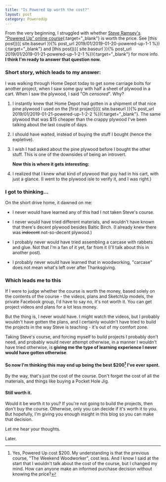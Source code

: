 ```yaml
---
title: "Is Powered Up worth the cost?"
layout: post
category: PoweredUp
---
```

From the very beginning, I struggled with whether [Steve Ramsey's “Powered Up” online course](https://theweekendwoodworker.com/powered-up){:target="_blank"} is worth the price. See [this post]({{ site.baseurl }}{% post_url 2019/01/2019-01-20-powered-up-1-1 %}){:target="_blank"} and [this post]({{ site.baseurl }}{% post_url 2019/01/2019-01-21-powered-up-1-2-1 %}){:target="_blank"} for more info. **I think I'm ready to answer that question now.**

### Short story, which leads to my answer:

I was walking through Home Depot today to get some carriage bolts for another project, when I saw some guy with half a sheet of plywood in a cart. When I saw the plywood, I said "Oh *censored*". Why?

1. I instantly knew that Home Depot had gotten in a shipment of that nice pine plywood I used on the [first project]({{ site.baseurl }}{% post_url 2019/01/2019-01-21-powered-up-1-2-2 %}){:target="_blank"}. The same plywood that was $15 cheaper than the crappy plywood I've been talking about the last couple of days.

2. I should have waited, instead of buying the stuff I bought (hence the expletive).

3. I wish I had asked about the pine plywood before I bought the other stuff. This is one of the downsides of being an introvert.

    **Now this is where it gets interesting:**

4. I realized that I knew what kind of plywood that guy had in his cart, with just a glance. (I went to the plywood isle to verify it, and I was right.)

### I got to thinking...

On the short drive home, it dawned on me:

* I never would have learned any of this had I not taken Steve's course.

* I never would have tried different materials, and wouldn't have known that there's decent plywood besides Baltic Birch. (I already knew there was ~~indecent~~ not-so-decent plywood.)

* I probably never would have tried assembling a carcase with rabbets and glue. Not that I'm a fan of it yet, far from it (I'll talk about this in another post).

* I probably never would have learned that in woodworking, "carcase" does not mean what's left over after Thanksgiving.

### Which leads me to this

If I were to judge whether the course is worth the money, based solely on the contents of the course - the videos, plans and SketchUp models, the private Facebook group, I'd have to say no, it's not worth it. You can get project videos and plans for a lot less money.

But the thing is, I never would have. I might watch the videos, but I probably wouldn't have gotten the plans, and I certainly wouldn't have tried to build the projects in the way Steve is teaching - it's out of my comfort zone.

Taking Steve's course, and forcing myself to build projects I probably don't need, and probably would never attempt otherwise, in a manner I wouldn't have tried otherwise, is **giving me the type of learning experience I never would have gotten otherwise**.

#### So now I'm thinking this may end up being the best $200[^1] I've ever spent.

By the way, that's just the cost of the course. Don't forget the cost of all the materials, and things like buying a Pocket Hole Jig.

#### Still worth it.

Would it be worth it to you? If you're not going to build the projects, then don't buy the course. Otherwise, only you can decide if it's worth it to you. But hopefully, I'm giving you enough insight in this blog so you can make that decision.

Let me hear your thoughts.

Later.

[^1]: Yes, Powered Up cost $200. My understanding is that the previous course, "The Weekend Woodworker", cost less. And I know I said at the start that I wouldn't talk about the cost of the course, but I changed my mind. How can anyone make an informed purchase decision without knowing the price?
